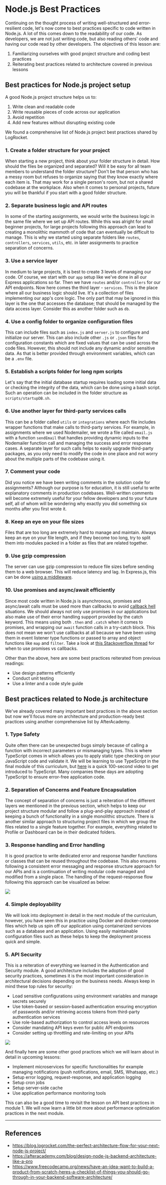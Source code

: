 # Node.js Best Practices

Continuing on the thought process of writing well-structured and error-resilient code, let's now come to best practices specific to code written in Node.js. A lot of this comes down to the readability of our code. As developers, we are not just writing code, but also reading others' code and having our code read by other developers. The objectives of this lesson are:

1. Familiarizing ourselves with good project structure and coding best practices
2. Reiterating best practices related to architecture covered in previous lessons

## Best practices for Node.js project setup

A good Node.js project structure helps us to:

1. Write clean and readable code
2. Write reusable pieces of code across our application
3. Avoid repetition
4. Add new features without disrupting existing code

We found a comprehensive list of Node.js project best practices shared by LogRocket.

### 1. Create a folder structure for your project

When starting a new project, think about your folder structure in detail. How should the files be organized and separated? Will it be easy for all team members to understand the folder structure? Don't be that person who has a messy room but refuses to organize saying that they know exactly where each item is. That may work for a single person's room, but not a shared codebase at the workplace. Also when it comes to personal projects, future you will be thankful if you start with a good folder structure.

### 2. Separate business logic and API routes

In some of the starting assignments, we would write the business logic in the same file where we set up API routes. While this was alright for small beginner projects, for large projects following this approach can lead to creating a monolithic mammoth of code that can eventually be difficult to manage. This is why we started using separate folders like `routes`, `controllers`, `services`, `utils`, etc. in later assignments to practice separation of concerns.

### 3. Use a service layer

In medium to large projects, it is best to create 3 levels of managing our code. Of course, we start with our `app` setup like we've done in all our Express applications so far. Then we have `routes` and/or `controllers` for our API endpoints. Now here comes the third layer - `services`. This is the place where all our business logic should live. It's a collection of files implementing our app's core logic. The only part that may be ignored in this layer is the one that accesses the database; that should be managed by the data access layer. Consider this as another folder such as `db`.

### 4. Use a config folder to organize configuration files

This can include files such as `index.js` and `server.js` to configure and initialize our server. This can also include other `.js` or `.json` files for configuration constants which are fixed values that can be used across the code files. However, this should not include any dynamic and/or sensitive data. As that is better provided through environment variables, which can be a `.env` file.

### 5. Establish a scripts folder for long npm scripts

Let's say that the initial database startup requires loading some initial data or checking the integrity of the data, which can be done using a bash script. Such an operation can be included in the folder structure as `scripts/startupDB.sh`.

### 6. Use another layer for third-party services calls

This can be a folder called `utils` or `integrations` where each file includes wrapper functions that make calls to third-party services. For example, in assignments where we used Nodemailer, we wrote a file called `email.js` with a function `sendEmail` that handles providing dynamic inputs to the Nodemailer function call and managing the success and error response cases. A separate layer for such calls helps to easily upgrade third-party packages, as you only need to modify the code in one place and not worry about the multiple parts of the codebase using it.

### 7. Comment your code

Did you notice we have been writing comments in the solution code for assignments? Although our purpose is for education, it is still useful to write explanatory comments in production codebases. Well-written comments will become extremely useful for your fellow developers and to your future self, all of whom will be wondering why exactly you did something six months after you first wrote it.

### 8. Keep an eye on your file sizes

Files that are too long are extremely hard to manage and maintain. Always keep an eye on your file length, and if they become too long, try to split them into modules packed in a folder as files that are related together.

### 9. Use gzip compression

The server can use gzip compression to reduce file sizes before sending them to a web browser. This will reduce latency and lag. In Express.js, this can be done [using a middleware](https://expressjs.com/en/resources/middleware/compression.html).

### 10. Use promises and async/await efficiently

Since most code written in Node.js is asynchronous, promises and async/await calls must be used more than callbacks to avoid [callback hell](https://www.geeksforgeeks.org/what-is-callback-hell-in-node-js/) situations. We should always not only use promises in our applications but also make use of their error handling support provided by the catch keyword. This means using both `.then` and `.catch` when it comes to promises, and wrapping our `await` function calls in a try-catch block. This does not mean we won't use callbacks at all because we have been using them in event listener type functions or passed to array and object functions like `map` and `filter`. Take a look at [this Stackoverflow thread](https://stackoverflow.com/questions/45041462/node-js-when-to-use-promises-vs-callbacks) for when to use promises vs callbacks.

Other than the above, here are some best practices reiterated from previous readings:

- Use design patterns efficiently
- Conduct unit testing
- Use a linter and a code style guide

## Best practices related to Node.js architecture

We've already covered many important best practices in the above section but now we'll focus more on architecture and production-ready best practices using another comprehensive list by AfterAcademy.

### 1. Type Safety

Quite often there can be unexpected bugs simply because of calling a function with incorrect parameters or mismanaging types. This is where TypeScript comes in which allows you to apply static type checking on your JavaScript code and validate it. We will be learning to use TypeScript in the final module of this curriculum, but [here](https://www.youtube.com/watch?v=zQnBQ4tB3ZA&ab_channel=Fireship) is a quick 100-second video to get introduced to TypeScript. Many companies these days are adopting TypeScript to ensure error-free application code.

### 2. Separation of Concerns and Feature Encapsulation

The concept of separation of concerns is just a reiteration of the different layers we mentioned in the previous section, which helps to keep our project structure modular and follow a plug-and-play approach instead of keeping a bunch of functionality in a single monolithic structure. There is another similar approach to structuring project files in which we group the files related to a single feature together. For example, everything related to Profile or Dashboard can be in their dedicated folders.

### 3. Response handling and Error handling

It is good practice to write dedicated error and response handler functions or classes that can be reused throughout the codebase. This also ensures following a consistent error messaging and response structure approach for our APIs and is a continuation of writing modular code managed and modified from a single place. The handling of the request-response flow following this approach can be visualized as below:

![](../assets/3re-architecture.png)

### 4. Simple deployability

We will look into deployment in detail in the next module of the curriculum, however, you have seen this in practice using Docker and docker-compose files which help us spin off our application using containerized services such as a database and an application. Using easily maintainable configuration files such as these helps to keep the deployment process quick and simple.

### 5. API Security

This is a reiteration of everything we learned in the Authentication and Security module. A good architecture includes the adoption of good security practices, sometimes it is the most important consideration in architectural decisions depending on the business needs. Always keep in mind these top rules for security:

- Load sensitive configurations using environment variables and manage secrets securely
- Use token-based or session-based authentication ensuring encryption of passwords and/or retrieving access tokens from third-party authentication services
- Use role-based authorization to control access levels on resources
- Consider mandating API keys even for public API endpoints
- Consider setting up throttling and rate-limiting on your APIs

![](../assets/api-security-structure.png)

And finally here are some other good practices which we will learn about in detail in upcoming lessons:

- Implement microservices for specific functionalities for example managing notifications (push notifications, email, SMS, Whatsapp, etc.)
- Setup error logging, request-response, and application logging
- Setup cron jobs
- Setup server-side cache
- Use application performance monitoring tools

This can also be a good time to revisit the lesson on API best practices in module 1. We will now learn a little bit more about performance optimization practices in the next module.

---

## References

- https://blog.logrocket.com/the-perfect-architecture-flow-for-your-next-node-js-project/
- https://afteracademy.com/blog/design-node-js-backend-architecture-like-a-pro
- https://www.freecodecamp.org/news/have-an-idea-want-to-build-a-product-from-scratch-heres-a-checklist-of-things-you-should-go-through-in-your-backend-software-architecture/
